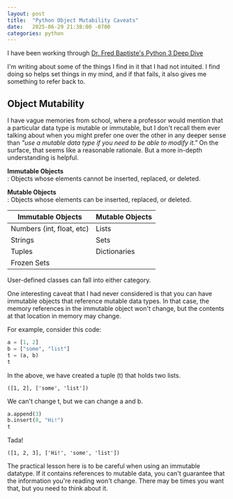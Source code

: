 ```yaml
---
layout: post
title:  "Python Object Mutability Caveats"
date:   2025-06-29 21:38:00 -0700
categories: python
---
```


 I have been working through [Dr. Fred Baptiste's Python 3 Deep Dive](https://www.udemy.com/course/python-3-deep-dive-part-1/) 

I'm writing about some of the things I find in it that I had not intuited. I find doing so helps set things in my mind, and if that fails, it also gives me something to refer back to. 

## Object Mutability

I have vague memories from school, where a professor would mention that a particular data type is mutable or immutable, but I don't recall them ever talking about when you might prefer one over the other in any deeper sense than *"use a mutable data type if you need to be able to modify it."* On the surface, that seems like a reasonable rationale. But a more in-depth understanding is helpful.

**Immutable Objects**  
: Objects whose elements cannot be inserted, replaced, or deleted.

**Mutable Objects**  
: Objects whose elements can be inserted, replaced, or deleted.

| Immutable Objects         | Mutable Objects |
|---------------------------|-----------------|
| Numbers (int, float, etc) | Lists           |
| Strings                   | Sets            |
| Tuples                    | Dictionaries    |
| Frozen Sets               |                 |

User-defined classes can fall into either category.

One interesting caveat that I had never considered is that you can have immutable objects that reference mutable data types. In that case, the memory references in the immutable object won't change, but the contents at that location in memory may change.

For example, consider this code:

```python
a = [1, 2]
b = ["some", "list"]
t = (a, b)
t
```

In the above, we have created a tuple (t) that holds two lists.
```text 
([1, 2], ['some', 'list'])
```
 We can't change t, but we can change a and b.  

```python
a.append(3)
b.insert(0, "Hi!")
t
```
Tada!
```
([1, 2, 3], ['Hi!', 'some', 'list'])
```

The practical lesson here is to be careful when using an immutable datatype.  If it contains references to mutable data, you can't guarantee that the information you're reading won't change.  There may be times you want that, but you need to think about it. 

